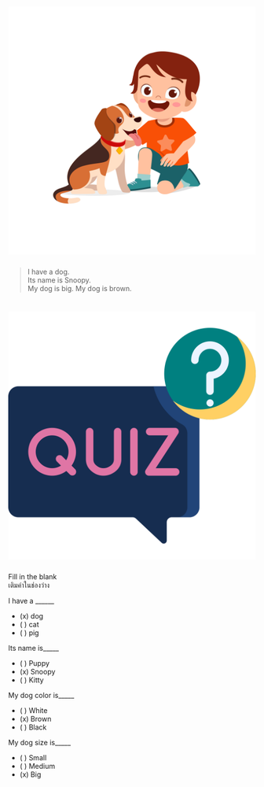 
# ![](/media/img/lessons__mydog.svg) 

> I have a dog.  
> Its name is Snoopy.  
> My dog is big.
> My dog is brown.


# ![icon](/media/icons/quiz.svg) 

<div class="title">Fill in the blank</div><div class="desc">เติมคำในช่องว่าง</div>

I have a ______
 - (x) dog
 - ( ) cat
 - ( ) pig

Its name is_____ 
 - ( ) Puppy
 - (x) Snoopy
 - ( ) Kitty

My dog color is_____
 - ( ) White
 - (x) Brown
 - ( ) Black

My dog size is_____
 - ( ) Small
 - ( ) Medium
 - (x) Big